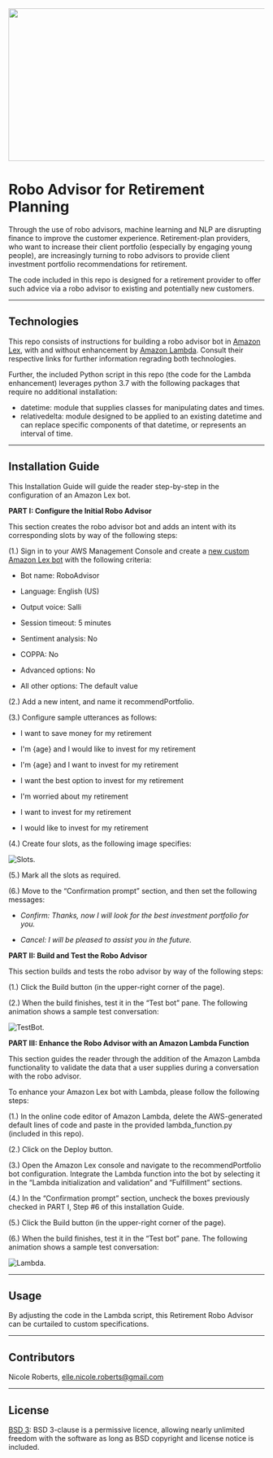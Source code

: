 <img src= "images/robo.jpeg" width="930" height="300">

# Robo Advisor for Retirement Planning

Through the use of robo advisors, machine learning and NLP are disrupting finance to improve the customer experience. Retirement-plan providers, who want to increase their client portfolio (especially by engaging young people), are increasingly turning to robo advisors to provide client investment portfolio recommendations for retirement.

The code included in this repo is designed for a retirement provider to offer such advice via a robo advisor to existing and potentially new customers.

---
## Technologies

This repo consists of instructions for building a robo advisor bot in [Amazon Lex](https://us-west-2.console.aws.amazon.com/lex/home?region=us-west-2#bots:), with and without enhancement by [Amazon Lambda](https://us-west-2.console.aws.amazon.com/lambda/home?region=us-west-2#/functions). Consult their respective links for further information regrading both technologies.

Further, the included Python script in this repo (the code for the Lambda enhancement) leverages python 3.7 with the following packages that require no additional installation:

* datetime: module that supplies classes for manipulating dates and times. 
* relativedelta: module designed to be applied to an existing datetime and can replace specific components of that datetime, or represents an interval of time.

---
## Installation Guide

This Installation Guide will guide the reader step-by-step in the configuration of an Amazon Lex bot.


__PART I: Configure the Initial Robo Advisor__

This section creates the robo advisor bot and adds an intent with its corresponding slots by way of the following steps:

(1.) Sign in to your AWS Management Console and create a [new custom Amazon Lex bot](https://us-west-2.console.aws.amazon.com/lex/home?region=us-west-2#bots:) with the following criteria:

* Bot name: RoboAdvisor

* Language: English (US)

* Output voice: Salli

* Session timeout: 5 minutes

* Sentiment analysis: No

* COPPA: No

* Advanced options: No

* All other options: The default value

(2.) Add a new intent, and name it recommendPortfolio.

(3.) Configure sample utterances as follows:

* I want to save money for my retirement

* I'm {age} and I would like to invest for my retirement

* I'm ​{age} and I want to invest for my retirement

* I want the best option to invest for my retirement

* I'm worried about my retirement

* I want to invest for my retirement

* I would like to invest for my retirement

(4.) Create four slots, as the following image specifies:

![Slots.](images/slots.png)

(5.) Mark all the slots as required.

(6.) Move to the “Confirmation prompt” section, and then set the following messages: 

* *Confirm: Thanks, now I will look for the best investment portfolio for you.*

* *Cancel: I will be pleased to assist you in the future.*


__PART II: Build and Test the Robo Advisor__

This section builds and tests the robo advisor by way of the following steps:

(1.) Click the Build button (in the upper-right corner of the page).

(2.) When the build finishes, test it in the “Test bot” pane. The following animation shows a sample test conversation:

![TestBot.](TestBot.gif)


__PART III: Enhance the Robo Advisor with an Amazon Lambda Function__ 

This section guides the reader through the addition of the Amazon Lambda functionality to validate the data that a user supplies during a conversation with the robo advisor. 

To enhance your Amazon Lex bot with Lambda, please follow the following steps:

(1.) In the online code editor of Amazon Lambda, delete the AWS-generated default lines of code and paste in the provided lambda_function.py (included in this repo).

(2.) Click on the Deploy button.

(3.) Open the Amazon Lex console and navigate to the recommendPortfolio bot configuration. Integrate the Lambda function into the bot by selecting it in the “Lambda initialization and validation” and “Fulfillment” sections.

(4.) In the “Confirmation prompt” section, uncheck the boxes previously checked in PART I, Step #6 of this installation Guide.

(5.) Click the Build button (in the upper-right corner of the page).

(6.) When the build finishes, test it in the “Test bot” pane. The following animation shows a sample test conversation:

![Lambda.](Lambda.gif)

---
## Usage

By adjusting the code in the Lambda script, this Retirement Robo Advisor can be curtailed to custom specifications.

---
## Contributors

Nicole Roberts,
elle.nicole.roberts@gmail.com

---
## License

[BSD 3](https://choosealicense.com/licenses/bsd-3-clause-clear/): BSD 3-clause is a permissive licence, allowing nearly unlimited freedom with the software as long as BSD copyright and license notice is included.
